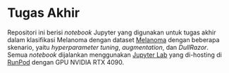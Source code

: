 # Tugas Akhir

Repositori ini berisi *notebook* Jupyter yang digunakan untuk tugas akhir dalam klasifikasi Melanoma dengan dataset [Melanoma](https://www.kaggle.com/datasets/drscarlat/melanoma) dengan beberapa skenario, yaitu *hyperparameter tuning*, *augmentation*, dan *DullRazor*. Semua *notebook* dijalankan menggunakan [Jupyter Lab](https://jupyter.org/) yang di-hosting di [RunPod](https://www.runpod.io/) dengan GPU NVIDIA RTX 4090.  
